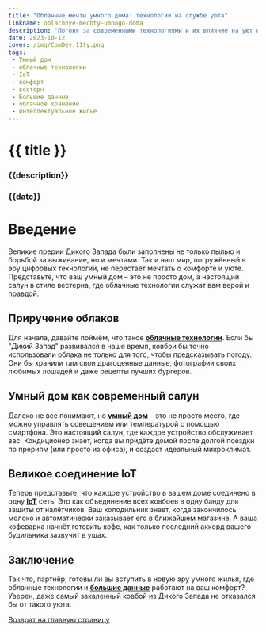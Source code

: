```yaml
---
title: "Облачные мечты умного дома: технологии на службе уюта"
linkname: oblachnye-mechty-umnogo-doma
description: "Погоня за современными технологиями и их влияние на уют нашего дома в стиле динамичного вестерна."
date: 2023-10-12
cover: /img/ComDev.11ty.png
tags: 
 - Умный дом
 - облачные технологии
 - IoT
 - комфорт
 - вестерн
 - Большие данные
 - облачное хранение
 - интеллектуальное жильё
---
```


# {{ title }}
### {{description}}
### {{date}}

# Введение
Великие прерии Дикого Запада были заполнены не только пылью и борьбой за выживание, но и мечтами. Так и наш мир, погружённый в эру цифровых технологий, не перестаёт мечтать о комфорте и уюте. Представьте, что ваш умный дом – это не просто дом, а настоящий салун в стиле вестерна, где облачные технологии служат вам верой и правдой.

## Приручение облаков
Для начала, давайте поймём, что такое **[облачные технологии](/)**. Если бы "Дикий Запад" развивался в наше время, ковбои бы точно использовали облака не только для того, чтобы предсказывать погоду. Они бы хранили там свои драгоценные данные, фотографии своих любимых лошадей и даже рецепты лучших бургеров.

## Умный дом как современный салун
Далеко не все понимают, но **[умный дом](/)** – это не просто место, где можно управлять освещением или температурой с помощью смартфона. Это настоящий салун, где каждое устройство обслуживает вас. Кондиционер знает, когда вы придёте домой после долгой поездки по прериям (или просто из офиса), и создаст идеальный микроклимат.

## Великое соединение IoT
Теперь представьте, что каждое устройство в вашем доме соединено в одну **[IoT](/)** сеть. Это как объединение всех ковбоев в одну банду для защиты от налётчиков. Ваш холодильник знает, когда закончилось молоко и автоматически заказывает его в ближайшем магазине. А ваша кофеварка начнёт готовить кофе, как только последний аккорд вашего будильника зазвучит в ушах.

## Заключение
Так что, партнёр, готовы ли вы вступить в новую эру умного жилья, где облачные технологии и **[большие данные](/)** работают на ваш комфорт? Уверен, даже самый закаленный ковбой из Дикого Запада не отказался бы от такого уюта.

[Возврат на главную страницу](/)
